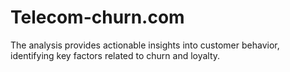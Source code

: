 # Telecom-churn.com
The analysis provides actionable insights into customer behavior, identifying key factors related to churn and loyalty. 

